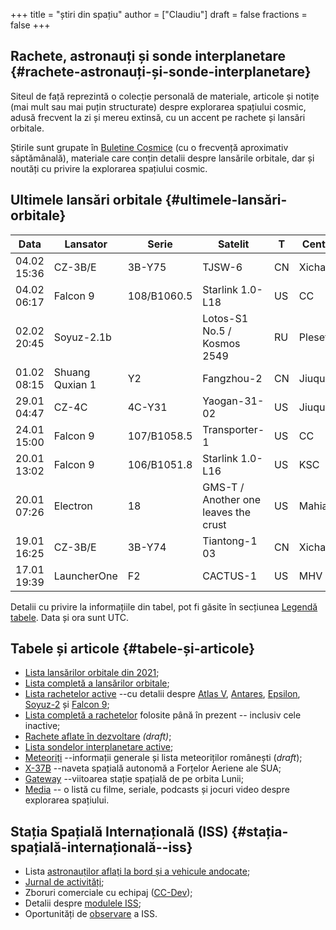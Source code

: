 +++
title = "știri din spațiu"
author = ["Claudiu"]
draft = false
fractions = false
+++

## Rachete, astronauți și sonde interplanetare {#rachete-astronauți-și-sonde-interplanetare}

Siteul de față reprezintă o colecție personală de materiale, articole și notițe (mai mult sau mai puțin structurate) despre explorarea spațiului cosmic, adusă frecvent la zi și mereu extinsă, cu un accent pe rachete și lansări orbitale.

Știrile sunt grupate în [Buletine Cosmice](/bul) (cu o frecvență aproximativ săptămânală), materiale care conțin detalii despre lansările orbitale, dar și noutăți cu privire la explorarea spațiului cosmic.


## Ultimele lansări orbitale {#ultimele-lansări-orbitale}

| Data        | Lansator        | Serie       | Satelit                              | T  | Centru   | Rampă   | R. | Bul             |
|-------------|-----------------|-------------|--------------------------------------|----|----------|---------|----|-----------------|
| 04.02 15:36 | CZ-3B/E         | 3B-Y75      | TJSW-6                               | CN | Xichang  | LC3     | S  | [105](/bul/105) |
| 04.02 06:17 | Falcon 9        | 108/B1060.5 | Starlink 1.0-L18                     | US | CC       | LC40    | S  | [105](/bul/105) |
| 02.02 20:45 | Soyuz-2.1b      |             | Lotos-S1 No.5 / Kosmos 2549          | RU | Plesetsk | 43/4    | S  | [105](/bul/105) |
| 01.02 08:15 | Shuang Quxian 1 | Y2          | Fangzhou-2                           | CN | Jiuquan  | LA4     | F  | [105](/bul/105) |
| 29.01 04:47 | CZ-4C           | 4C-Y31      | Yaogan-31-02                         | US | Jiuquan  | SLS2    | S  | [104](/bul/104) |
| 24.01 15:00 | Falcon 9        | 107/B1058.5 | Transporter-1                        | US | CC       | LC40    | S  | [104](/bul/104) |
| 20.01 13:02 | Falcon 9        | 106/B1051.8 | Starlink 1.0-L16                     | US | KSC      | LC39A   | S  | [104](/bul/104) |
| 20.01 07:26 | Electron        | 18          | GMS-T / Another one leaves the crust | US | Mahia    | LC1     | S  | [104](/bul/104) |
| 19.01 16:25 | CZ-3B/E         | 3B-Y74      | Tiantong-1 03                        | CN | Xichang  | LC2     | S  | [104](/bul/104) |
| 17.01 19:39 | LauncherOne     | F2          | CACTUS-1                             | US | MHV      | RW12/30 | S  | [103](/bul/103) |

Detalii cu privire la informațiile din tabel, pot fi găsite în secțiunea [Legendă tabele](/t/legenda_tabele). Data și ora sunt UTC.


## Tabele și articole {#tabele-și-articole}

-   [Lista lansărilor orbitale din 2021](/t/l2021);
-   [Lista completă a lansărilor orbitale](/t/lansari);
-   [Lista rachetelor active](/r/rachete_active) --cu detalii despre [Atlas V](/r/atlasv), [Antares](/r/antares), [Epsilon](/r/epsilon), [Soyuz-2](/r/soyuz-2) și [Falcon 9](/r/falcon9);
-   [Lista completă a rachetelor](/r/rachete) folosite până în prezent -- inclusiv cele inactive;
-   [Rachete aflate în dezvoltare](/r/viitor) _(draft)_;
-   [Lista sondelor interplanetare active](/m/sonde);
-   [Meteoriți](/m/meteoriti) --informații generale și lista meteoriților românești (_draft_);
-   [X-37B](/m/x37b) --naveta spațială autonomă a Forțelor Aeriene ale SUA;
-   [Gateway](/m/gateway) --viitoarea stație spațială de pe orbita Lunii;
-   [Media](/m/media) -- o listă cu filme, seriale, podcasts și jocuri video despre explorarea spațiului.


## Stația Spațială Internațională (ISS) {#stația-spațială-internațională--iss}

-   Lista [astronauților aflați la bord și a vehicule andocate](/iss/iss/);
-   [Jurnal de activități](/iss/jurnal);
-   Zboruri comerciale cu echipaj ([CC-Dev](/iss/ccdev));
-   Detalii despre [modulele ISS](/iss/module);
-   Oportunități de [observare](https://www.heavens-above.com/PassSummary.aspx?satid=25544&lat=46.7712&lng=23.6236&loc=Cluj-Napoca&alt=0&tz=EET) a ISS.